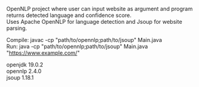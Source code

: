 OpenNLP project where user can input website as argument and program returns detected language and confidence score.  
Uses Apache OpenNLP for language detection and Jsoup for website parsing.  
  
Compile: javac -cp "path/to/opennlp;path/to/jsoup" Main.java  
Run:     java -cp "path/to/opennlp;path/to/jsoup" Main.java "https://www.example.com/"  

openjdk 19.0.2  
opennlp 2.4.0  
jsoup 1.18.1  
